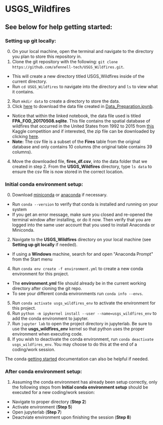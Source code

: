 # USGS_Wildfires

## See below for help getting started: 

### Setting up git locally:
0. On your local machine, open the terminal and navigate to the directory you plan to store this repository in.
1. Clone the git repository with the following: `git clone https://github.com/afennell-tech/USGS_Wildfires.git`.
- This will create a new directory titled USGS_Wildfires inside of the current directory.
- Run `cd USGS_Wildfires` to navigate into the directory and `ls` to view what it contains.
2. Run `mkdir data` to create a directory to store the data.
3. Click [here](https://drive.google.com/file/d/1sdfNJyBJ6jOEdY8QqayVqwXGMGV9rV0Z/view?usp=sharing) to download the data file created in [Data_Preparation.ipynb](https://github.com/afennell-tech/USGS_Wildfires/blob/main/Data_Preparation.ipynb).
- Notice that within the linked notebook, the data file used is titled **FPA_FOD_20170508.sqlite**. This file contains the spatial database of wildfires that occurred in the United States from 1992 to 2015 from [this](https://www.kaggle.com/rtatman/188-million-us-wildfires) Kaggle competition and if interested, the zip file can be downloaded by clicking [here](https://www.kaggle.com/rtatman/188-million-us-wildfires/download).
- **Note:** The csv file is a subset of the **Fires** table from the original database and only contains 10 columns (the original table contains 39 columns).
4. Move the downloaded file, **fires_df.csv**, into the data folder that we created in step 2. From the **USGS_Wildfires** directory, type `ls data` to ensure the csv file is now stored in the correct location.  

### Initial conda environment setup:
0. Download [miniconda](https://docs.conda.io/en/latest/miniconda.html) or [anaconda](https://www.anaconda.com/products/individual#Downloads) if necessary.
- Run `conda --version` to verify that conda is installed and running on your system
- If you get an error message, make sure you closed and re-opened the terminal window after installing, or do it now. Then verify that you are logged into the same user account that you used to install Anaconda or Miniconda. 
2. Navigate to the **USGS_Wildfires** directory on your local machine (see **Setting up git locally** if needed).
- If using a **Windows** machine, search for and open "Anaconda Prompt" from the Start menu
4. Run `conda env create -f environment.yml` to create a new conda environment for this project.
- The **environment.yml** file should already be in the current working directory after cloning the git repo.
- To see your different conda environments run `conda info --envs`.
5. Run `conda activate usgs_wildfires_env` to activate the environment for this project.
6. Run `python -m ipykernel install --user --name=usgs_wildfires_env` to add the conda environment to jupyter.
7. Run `jupyter lab` to open the project directory in jupyterlab. Be sure to use the **usgs_wildfires_env** kernel so that python uses the proper environment when executing code. 
8. If you wish to deactivate the conda environment, run `conda deactivate usgs_wildfires_env`. You may choose to do this at the end of a coding/work session.

The conda [getting started](https://conda.io/projects/conda/en/latest/user-guide/getting-started.html#starting-conda) documentation can also be helpful if needed. 

### After conda environment setup: 
1. Assuming the conda environment has already been setup correctly, only the following steps from **Initial conda environment setup** should be executed for a new coding/work session: 
- Navigate to proper directory (**Step 2**)
- Activate environment (**Step 5**)
- Open jupyterlab (**Step 7**)
- Deactviate environment upon finishing the session (**Step 8**)
